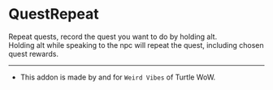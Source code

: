 QuestRepeat
===

Repeat quests, record the quest you want to do by holding alt.  
Holding alt while speaking to the npc will repeat the quest, including chosen quest rewards.  
___
* This addon is made by and for `Weird Vibes` of Turtle WoW.  